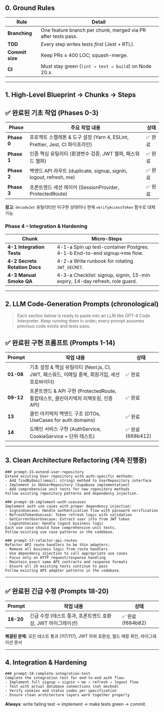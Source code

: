 ## 0. Ground Rules

| Rule            | Detail                                                        |
| --------------- | ------------------------------------------------------------- |
| **Branching**   | One feature branch per chunk, merged via PR after tests pass. |
| **TDD**         | Every step writes tests *first* (Jest + RTL).                 |
| **Commit size** | Keep PRs ≤ 400 LOC; squash-merge.                             |
| **CI**          | Must stay green (`lint → test → build`) on Node 20.x.         |

---

## 1. High-Level Blueprint → Chunks → Steps

## ✅ 완료된 기초 작업 (Phases 0-3)

| Phase | 주요 작업 내용 | 상태 |
|-------|---------------|------|
| **Phase 0** | 프로젝트 스켈레톤 & 도구 설정 (Yarn 4, ESLint, Prettier, Jest, CI 파이프라인) | ✅ 완료 |
| **Phase 1** | 인증 핵심 유틸리티 (환경변수 검증, JWT 헬퍼, 패스워드 헬퍼) | ✅ 완료 |
| **Phase 2** | 백엔드 API 라우트 (duplicate, signup, signin, logout, refresh, me) | ✅ 완료 |
| **Phase 3** | 프론트엔드 세션 레이어 (SessionProvider, ProtectedRoute) | ✅ 완료 |

**참고**: `decodeJwt` 유틸리티만 미구현 상태이나 현재 `verifyAccessToken` 함수로 대체 가능

### Phase 4 – Integration & Hardening

| Chunk                         | Micro-Steps                                                                 |
| ----------------------------- | --------------------------------------------------------------------------- |
| **4-1 Integration Tests**     | 4-1-a Spin up test-container Postgres.<br>4-1-b End-to-end signup→me flow.  |
| **4-2 Secrets Rotation Docs** | 4-2-a Write runbook for rotating `JWT_SECRET`.                              |
| **4-3 Manual Smoke QA**       | 4-3-a Checklist: signup, signin, 15-min expiry, 14-day refresh, role guard. |

---

## 2. LLM Code-Generation Prompts (chronological)

> Each section below is ready to paste into an LLM like GPT-4 Code Interpreter.
> Keep running them in order; every prompt assumes previous code exists and tests pass.

## ✅ 완료된 구현 프롬프트 (Prompts 1-14)

| Prompt | 작업 내용 | 상태 |
|--------|-----------|------|
| **01-08** | 기초 설정 & 핵심 유틸리티 (Next.js, CI, JWT, 패스워드, 이메일 중복, 회원가입, 세션 프로바이더) | ✅ 완료 |
| **09-12** | 프론트엔드 & API 구현 (ProtectedRoute, 통합테스트, 클린아키텍처 리팩토링, 인증 API) | ✅ 완료 |
| **13** | 클린 아키텍처 백엔드 구조 (DTOs, UseCases for auth domains) | ✅ 완료 |
| **14** | 도메인 서비스 구현 (AuthService, CookieService + 단위 테스트) | ✅ 완료 (668b412) |

---

## 3. Clean Architecture Refactoring (계속 진행중)

```text
### prompt-15-extend-user-repository
Extend existing User repository with auth-specific methods:
- Add findByEmail(email: string) method to UserRepository interface
- Implement in SbUserRepository (Supabase implementation)
- Add comprehensive unit tests for new repository methods
Follow existing repository patterns and dependency injection.
```

```text
### prompt-16-implement-auth-usecases
Implement auth use cases with proper dependency injection:
- SigninUsecase: Handle authentication flow with password verification
- RefreshTokenUsecase: Token refresh logic with validation
- GetCurrentUserUsecase: Extract user info from JWT token
- LogoutUsecase: Handle logout business logic
Each use case should have comprehensive unit tests.
Follow existing use case patterns in the codebase.
```

```text
### prompt-17-refactor-api-routes
Refactor API route handlers to be thin adapters:
- Remove all business logic from route handlers
- Use dependency injection to call appropriate use cases
- Focus only on HTTP request/response handling
- Maintain exact same API contracts and response formats
- Ensure all 29 existing tests continue to pass
Follow existing API adapter patterns in the codebase.
```

---

## ✅ 완료된 긴급 수정 (Prompts 18-20)

| Prompt | 작업 내용 | 상태 |
|--------|-----------|------|
| **18-20** | 긴급 수정 (테스트 통과, 프론트엔드 호환성, JWT 마이그레이션) | ✅ 완료 (f684b82) |

**해결된 문제:** 모든 테스트 통과 (117/117), JWT 하위 호환성, 필드 매핑 확인, 마이그레이션 문서

---

## 4. Integration & Hardening

```text
### prompt-18-complete-integration-test
Complete the integration test for end-to-end auth flow:
- Implement full signup → signin → me → refresh → logout flow
- Test with actual database connections (not mocked)
- Verify cookies and status codes per specification
- Ensure clean architecture layers work together properly
```

**Always**: write failing test → implement → make tests green → commit.
